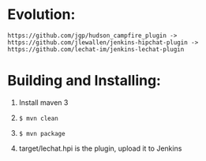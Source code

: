 # Evolution:

    https://github.com/jgp/hudson_campfire_plugin ->
    https://github.com/jlewallen/jenkins-hipchat-plugin ->
    https://github.com/lechat-im/jenkins-lechat-plugin

# Building and Installing:

1. Install maven 3

2. `$ mvn clean`

3. `$ mvn package`

4. target/lechat.hpi is the plugin, upload it to Jenkins
